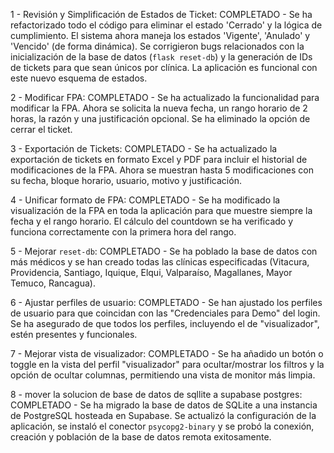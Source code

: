 1 - Revisión y Simplificación de Estados de Ticket: COMPLETADO - Se ha refactorizado todo el código para eliminar el estado 'Cerrado' y la lógica de cumplimiento. El sistema ahora maneja los estados 'Vigente', 'Anulado' y 'Vencido' (de forma dinámica). Se corrigieron bugs relacionados con la inicialización de la base de datos (`flask reset-db`) y la generación de IDs de tickets para que sean únicos por clínica. La aplicación es funcional con este nuevo esquema de estados.

2 - Modificar FPA: COMPLETADO - Se ha actualizado la funcionalidad para modificar la FPA. Ahora se solicita la nueva fecha, un rango horario de 2 horas, la razón y una justificación opcional. Se ha eliminado la opción de cerrar el ticket.

3 - Exportación de Tickets: COMPLETADO - Se ha actualizado la exportación de tickets en formato Excel y PDF para incluir el historial de modificaciones de la FPA. Ahora se muestran hasta 5 modificaciones con su fecha, bloque horario, usuario, motivo y justificación.

4 - Unificar formato de FPA: COMPLETADO - Se ha modificado la visualización de la FPA en toda la aplicación para que muestre siempre la fecha y el rango horario. El cálculo del countdown se ha verificado y funciona correctamente con la primera hora del rango.

5 - Mejorar `reset-db`: COMPLETADO - Se ha poblado la base de datos con más médicos y se han creado todas las clínicas especificadas (Vitacura, Providencia, Santiago, Iquique, Elqui, Valparaíso, Magallanes, Mayor Temuco, Rancagua).

6 - Ajustar perfiles de usuario: COMPLETADO - Se han ajustado los perfiles de usuario para que coincidan con las "Credenciales para Demo" del login. Se ha asegurado de que todos los perfiles, incluyendo el de "visualizador", estén presentes y funcionales.

7 - Mejorar vista de visualizador: COMPLETADO - Se ha añadido un botón o toggle en la vista del perfil "visualizador" para ocultar/mostrar los filtros y la opción de ocultar columnas, permitiendo una vista de monitor más limpia.

8 - mover la solucion de base de datos de sqllite a supabase postgres: COMPLETADO - Se ha migrado la base de datos de SQLite a una instancia de PostgreSQL hosteada en Supabase. Se actualizó la configuración de la aplicación, se instaló el conector `psycopg2-binary` y se probó la conexión, creación y población de la base de datos remota exitosamente.